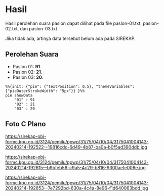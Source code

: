 # Hasil

Hasil perolehan suara paslon dapat dilihat pada file paslon-01.txt, paslon-02.txt, dan paslon-03.txt.

Jika tidak ada, artinya data tersebut belum ada pada SIREKAP.

## Perolehan Suara

 * Paslon 01: **91**.
 * Paslon 02: **21**.
 * Paslon 03: **20**.

```mermaid
%%{init: {"pie": {"textPosition": 0.5}, "themeVariables": {"pieOuterStrokeWidth": "5px"}} }%%
pie showData
    "01" : 91
    "02" : 21
    "03" : 20
```
## Foto C Plano

https://sirekap-obj-formc.kpu.go.id/3124/pemilu/ppwp/31/75/04/10/04/3175041004143-20240214-192522--19816cdc-6d49-4b87-ba0a-b0f5ad390ddb.jpg

https://sirekap-obj-formc.kpu.go.id/3124/pemilu/ppwp/31/75/04/10/04/3175041004143-20240214-192615--b9bfeb56-c9a5-4c29-b816-9300aefe006e.jpg

https://sirekap-obj-formc.kpu.go.id/3124/pemilu/ppwp/31/75/04/10/04/3175041004143-20240214-192653--7e7292bd-630a-4c4a-8e96-f1d640063bdd.jpg
